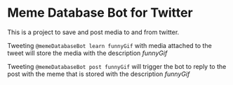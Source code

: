 # Meme Database Bot for Twitter

This is a project to save and post media to and from twitter.

Tweeting `@memeDatabaseBot learn funnyGif` with media attached to the tweet will store the media with the description *funnyGif*

Tweeting `@memeDatabaseBot post funnyGif` will trigger the bot to reply to the post with the meme that is stored with the description *funnyGif*
